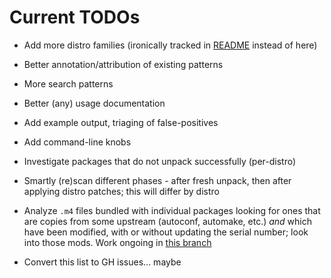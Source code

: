 # Current TODOs

- Add more distro families (ironically tracked in [README](README.md)
  instead of here)

- Better annotation/attribution of existing patterns

- More search patterns

- Better (any) usage documentation

- Add example output, triaging of false-positives

- Add command-line knobs

- Investigate packages that do not unpack successfully (per-distro)

- Smartly (re)scan different phases - after fresh unpack, then after
  applying distro patches; this will differ by distro

- Analyze `.m4` files bundled with individual packages looking for
  ones that are copies from some upstream (autoconf, automake, etc.)
  _and_ which have been modified, with or without updating the
  serial number; look into those mods. Work ongoing in
  [this branch](https://github.com/hlein/distro-backdoor-scanner/compare/master...thesamesam:m4)

- Convert this list to GH issues... maybe
